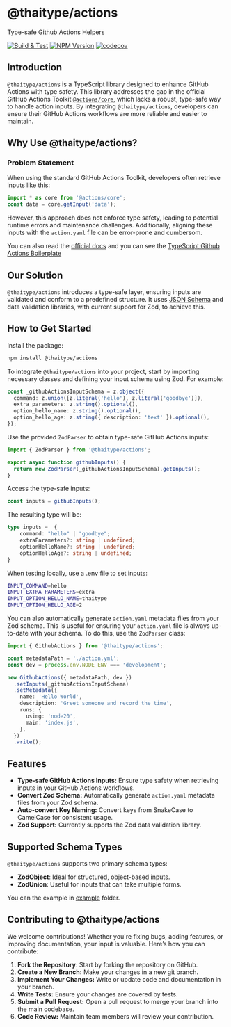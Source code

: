 # @thaitype/actions

Type-safe Github Actions Helpers

 [![Build & Test](https://github.com/thaitype/actions/actions/workflows/test.yml/badge.svg)](https://github.com/thaitype/actions/actions/workflows/test.yml)
 [![NPM Version ](https://img.shields.io/npm/v/@thaitype/actions)](https://www.npmjs.com/package/@thaitype/actions)
[![codecov](https://codecov.io/gh/thaitype/actions/branch/main/graph/badge.svg?token=Y7ZMDKFPAN)](https://codecov.io/gh/thaitype/actions)   

## Introduction

`@thaitype/action`s is a TypeScript library designed to enhance GitHub Actions with type safety. This library addresses the gap in the official GitHub Actions Toolkit [`@actions/core`](https://www.npmjs.com/package/@actions/core), which lacks a robust, type-safe way to handle action inputs. By integrating `@thaitype/actions`, developers can ensure their GitHub Actions workflows are more reliable and easier to maintain.

## Why Use @thaitype/actions?

### Problem Statement
When using the standard GitHub Actions Toolkit, developers often retrieve inputs like this:

```ts
import * as core from '@actions/core';
const data = core.getInput('data');
```

However, this approach does not enforce type safety, leading to potential runtime errors and maintenance challenges. Additionally, aligning these inputs with the `action.yaml` file can be error-prone and cumbersom.

You can also read the [official docs](https://docs.github.com/en/actions/creating-actions/creating-a-javascript-action) and you can see the [TypeScript Github Actions Boilerplate](https://github.com/actions/typescript-action)

## Our Solution
`@thaitype/actions` introduces a type-safe layer, ensuring inputs are validated and conform to a predefined structure. It uses [JSON Schema](https://json-schema.org) and data validation libraries, with current support for Zod, to achieve this.

## How to Get Started

Install the package:
```sh
npm install @thaitype/actions
```

To integrate `@thaitype/actions` into your project, start by importing necessary classes and defining your input schema using Zod. For example:

```ts
const _githubActionsInputSchema = z.object({
  command: z.union([z.literal('hello'), z.literal('goodbye')]),
  extra_parameters: z.string().optional(),
  option_hello_name: z.string().optional(),
  option_hello_age: z.string({ description: 'text' }).optional(),
});
```

Use the provided `ZodParser` to obtain type-safe GitHub Actions inputs:

```ts
import { ZodParser } from '@thaitype/actions';

export async function githubInputs() {
  return new ZodParser(_githubActionsInputSchema).getInputs();
}
```

Access the type-safe inputs:

```ts
const inputs = githubInputs();
```
The resulting type will be:
```ts
type inputs =  {
    command: "hello" | "goodbye";
    extraParameters?: string | undefined;
    optionHelloName?: string | undefined;
    optionHelloAge?: string | undefined;
}
```
When testing locally, use a .env file to set inputs:

```bash
INPUT_COMMAND=hello
INPUT_EXTRA_PARAMETERS=extra
INPUT_OPTION_HELLO_NAME=thaitype
INPUT_OPTION_HELLO_AGE=2
```

You can also automatically generate `action.yaml` metadata files from your Zod schema. This is useful for ensuring your `action.yaml` file is always up-to-date with your schema. To do this, use the `ZodParser` class:

```ts
import { GithubActions } from '@thaitype/actions';

const metadataPath = './action.yml';
const dev = process.env.NODE_ENV === 'development';

new GithubActions({ metadataPath, dev })
  .setInputs(_githubActionsInputSchema)
  .setMetadata({
    name: 'Hello World',
    description: 'Greet someone and record the time',
    runs: {
      using: 'node20',
      main: 'index.js',
    },
  })
  .write();
```

## Features
- **Type-safe GitHub Actions Inputs:** Ensure type safety when retrieving inputs in your GitHub Actions workflows.
- **Convert Zod Schema:** Automatically generate `action.yaml` metadata files from your Zod schema.
- **Auto-convert Key Naming:** Convert keys from SnakeCase to CamelCase for consistent usage.
- **Zod Support:** Currently supports the Zod data validation library.
  
## Supported Schema Types

`@thaitype/actions` supports two primary schema types:

- **ZodObject**: Ideal for structured, object-based inputs.
- **ZodUnion**: Useful for inputs that can take multiple forms.

You can the example in [example](example) folder.

## Contributing to @thaitype/actions

We welcome contributions! Whether you're fixing bugs, adding features, or improving documentation, your input is valuable. Here’s how you can contribute:

1. **Fork the Repository**: Start by forking the repository on GitHub.
2. **Create a New Branch:** Make your changes in a new git branch.
3. **Implement Your Changes:** Write or update code and documentation in your branch.
4. **Write Tests:** Ensure your changes are covered by tests.
5. **Submit a Pull Request:** Open a pull request to merge your branch into the main codebase.
6. **Code Review:** Maintain team members will review your contribution.
